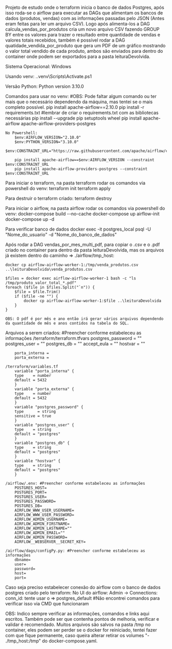 Projeto de estudo onde o terraform inicia o banco de dados Postgres, após isso roda-se o airflow para executar as DAGs que alimentam os bancos de dados (produtos, vendas) com as informações passadas pelo JSON (Antes eram feitas para ler um arquivo CSV). Logo após alimenta-los a DAG calcula_vendas_por_produtos cria um novo arquivo CSV fazendo GROUP BY entre os valores para trazer o resultado entre quantidade de vendas e valores totais recebidos, também é possível rodar a DAG quatidade_vendida_por_produto que gera um PDF de um gráfico mostrando o valor total vendido de cada produto, ambos são enviados para dentro do container onde podem ser exportados para a pasta leituraDevolvida.

Sistema Operacional:
    Windows

Usando venv:
    .\.venv\Scripts\Activate.ps1

Versão Python:
    Python version 3.10.0

Comandos para usar no venv: #OBS: Pode faltar algum comando ou ter mais que o necessário dependendo da máquina, mas tentei se o mais completo possível.
    pip install apache-airflow==2.10.0
    pip install -r requirements.txt  #lembrar de criar o requirements.txt com as bibliotecas necessárias
    pip install --upgrade pip setuptools wheel
    pip install apache-airflow apache-airflow-providers-postgres

    No Powershell:
        $env:AIRFLOW_VERSION="2.10.0"
        $env:PYTHON_VERSION="3.10.0"
        $env:CONSTRAINT_URL="https://raw.githubusercontent.com/apache/airflow/constraints-$($env:AIRFLOW_VERSION)/constraints-$($env:PYTHON_VERSION).txt"

        pip install apache-airflow==$env:AIRFLOW_VERSION --constraint $env:CONSTRAINT_URL
        pip install apache-airflow-providers-postgres --constraint $env:CONSTRAINT_URL

Para iniciar o terraform, na pasta terraform rodar os comandos via powershell do venv:
    terraform init
    terraform apply

Para destruir o terraform criado:
    terraform destroy

Para iniciar o airflow, na pasta airflow rodar os comandos via powershell do venv:
    docker-compose build --no-cache
    docker-compose up airflow-init
    docker-compose up -d

Para verificar banco de dados
    docker exec -it postgres_local psql -U "Nome_do_usuario" -d "Nome_do_banco_de_dados"

Após rodar a DAG vendas_por_mes_multi_pdf, para copiar o .csv e o .pdf criado no container para dentro da pasta leituraDevolvida, mas os arquivos já existem dentro do caminho => ./airflow/tmp_host:

    docker cp airflow-airflow-worker-1:/tmp/venda_produtos.csv ..\leituraDevolvida\venda_produtos.csv

    $files = docker exec airflow-airflow-worker-1 bash -c "ls /tmp/produto_valor_total_*.pdf"
    foreach ($file in $files.Split("`n")) {
        $file = $file.Trim()
        if ($file -ne "") {
            docker cp airflow-airflow-worker-1:$file ..\leituraDevolvida
        }
    }

    OBS: O pdf é por mês e ano então irá gerar vários arquivos dependendo da quantidade de mês e anos contidos na tabela do SQL.


Arquivos a serem criados: #Preencher conforme estabeleceu as informações
    /terraform/terraform.tfvars
        postgres_password = ""
        postgres_user     = ""
        postgres_db       = ""
        accept_eula = ""
        hostvar     = ""

        porta_interna = 
        porta_externa = 

    /terraform/variables.tf
        variable "porta_interna" {
        type    = number
        default = 5432
        }
        variable "porta_externa" {
        type    = number
        default = 5432
        }
        variable "postgres_password" {
        type      = string
        sensitive = true
        }
        variable "postgres_user" {
        type    = string
        default = "postgres"
        }
        variable "postgres_db" {
        type    = string
        default = "postgres"
        }
        variable "hostvar" {
        type    = string
        default = "postgres"
        }

    /airflow/.env: #Preencher conforme estabeleceu as informações
        POSTGRES_HOST=
        POSTGRES_PORT=
        POSTGRES_USER=
        POSTGRES_PASSWORD=
        POSTGRES_DB=
        AIRFLOW_WWW_USER_USERNAME=
        AIRFLOW_WWW_USER_PASSWORD=
        AIRFLOW_ADMIN_USERNAME=
        AIRFLOW_ADMIN_FIRSTNAME=
        AIRFLOW_ADMIN_LASTNAME=""
        AIRFLOW_ADMIN_EMAIL=""
        AIRFLOW_ADMIN_PASSWORD=
        AIRFLOW__WEBSERVER__SECRET_KEY=
    
    /airflow/dags/configPy.py: #Preencher conforme estabeleceu as informações
        dbname=
        user=
        password=
        host=
        port=

Caso seja preciso estabelecer conexão do airflow com o banco de dados postgres criado pelo terraform:
    No UI do airflow:
        Admin -> Connections:
            conn_id: tente usar o => postgres_default
            #Não encontrei comandos para verificar isso via CMD que funcionaram

OBS: Indico sempre verificar as informações, comandos e links aqui escritos. Também pode ser que contenha pontos de melhoria, verificar e validar é recomendado. Muitos arquivos são salvos na pasta /tmp no container, eles podem ser perder se o docker for reiniciado, tentei fazer com que fique permanente, caso queira alterar retirar os volumes "- ./tmp_host:/tmp" do docker-compose.yaml.
